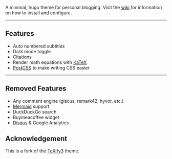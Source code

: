 A minimal, hugo theme for personal blogging.
Visit the [wiki](https://github.com/michaelneuper/hugo-texify3/wiki) for information on how to install and configure.

---

## Features
- Auto numbered subtitles
- Dark mode toggle
- Citations
- Render math equations with [KaTeX](https://katex.org/)
- [PostCSS](https://postcss.org/) to make writing CSS easier

---
## Removed Features
- Any comment engine (giscus, remark42, hyvor, etc.)
- [Mermaid](https://mermaid.js.org) support
- DuckDuckGo search
- Buymeacoffee widget
- [Disqus](https://disqus.com/) & Google Analytics

## Acknowledgement

This is a fork of the [TeXify3](https://github.com/michaelneuper/hugo-texify3) theme.
